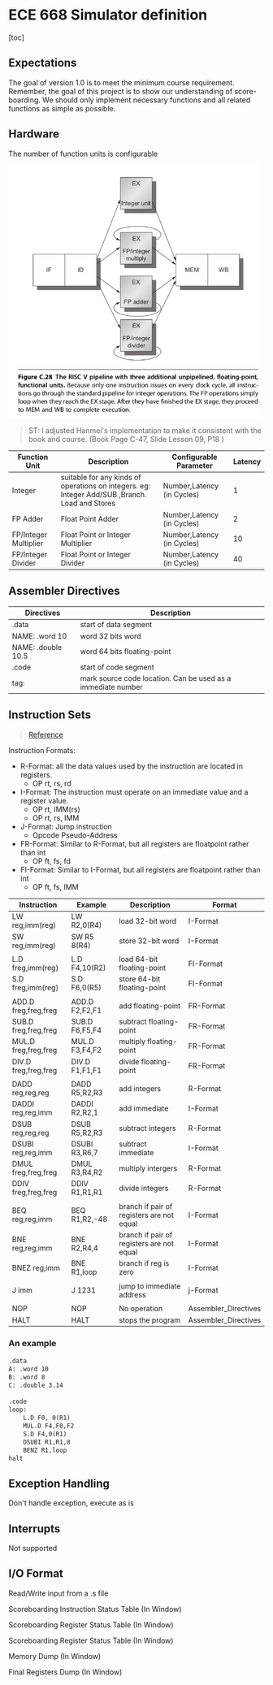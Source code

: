 # ECE 668 Simulator definition
[toc]

## Expectations

The goal of version 1.0 is to meet the minimum course requirement. Remember, the goal of this project is to show our understanding of score-boarding. We should only implement necessary functions and all related functions as simple as possible.

## Hardware

The number of function units is configurable

<img src="image-20201110145819420.png" alt="image-20201110145819420" style="zoom:67%;" />

>  ST: I adjusted Hanmei's implementation to make it consistent with the book and course. (Book Page C-47, Slide Lesson 09, P18 ) 


| Function Unit    | Description| Configurable Parameter |Latency|
| -------- |-------- |-------- |-------- |
| Integer          | suitable for any kinds of operations on integers. eg: Integer Add/SUB ,Branch. Load and Stores |Number,Latency (in Cycles)|1|
| FP Adder   | Float Point Adder      |Number,Latency (in Cycles)|2|
| FP/Integer Multiplier | Float Point or Integer Multiplier |Number,Latency (in Cycles)|10|
| FP/Integer Divider | Float Point or Integer Divider  |Number,Latency (in Cycles)|40|

## Assembler Directives


| Directives |  Description|
| ----------- | ------ |
| .data       | start of data segment   |
| NAME: .word  10| word 32 bits word |
| NAME: .double 10.5| word 64 bits floating-point |
| .code         | start of code segment |
| tag:         | mark source code location. Can be used as a immediate number |

## Instruction Sets

> [Reference](https://en.wikibooks.org/wiki/MIPS_Assembly/Instruction_Formats)

Instruction Formats:
- R-Format:  all the data values used by the instruction are located in registers. 
  - OP rt, rs, rd
- I-Format:  The instruction must operate on an immediate value and a register value. 
  - OP rt, IMM(rs)
  - OP  rt, rs, IMM
- J-Format: Jump instruction
  - Opcode Pseudo-Address 
- FR-Format: Similar to R-Format, but all registers are floatpoint rather than int
  - OP ft, fs, fd
- FI-Format: Similar to I-Format, but all registers are floatpoint rather than int
  - OP ft, fs, IMM


| Instruction | Example | Description|Format|
| ----------- | ---- | ------ | ------ |
| LW reg,imm(reg) |LW R2,0(R4)|load 32-bit word|I-Format|
| SW reg,imm(reg)|SW R5 8(R4)|store 32-bit word|I-Format|
| ||||
| L.D freg,imm(reg) |L.D F4,10(R2)|load 64-bit floating-point|FI-Format|
| S.D freg,imm(reg)|S.D F6,0(R5)|store 64-bit floating-point|FI-Format|
| ||||
| ADD.D freg,freg,freg| ADD.D F2,F2,F1  |add floating-point|FR-Format|
| SUB.D freg,freg,freg | SUB.D F6,F5,F4 |subtract floating-point|FR-Format|
| MUL.D freg,freg,freg| MUL.D F3,F4,F2 |multiply floating-point|FR-Format|
| DIV.D freg,freg,freg| DIV.D F1,F1,F1  |divide floating-point|FR-Format|
| ||||
| DADD reg,reg,reg| DADD R5,R2,R3 | add integers|R-Format|
| DADDI reg,reg,imm| DADDI R2,R2,1 | add immediate|I-Format|
| DSUB reg,reg,reg| DSUB R5,R2,R3 | subtract integers|R-Format|
| DSUBI reg,reg,imm| DSUBI R3,R6,7 | subtract immediate|I-Format|
| DMUL freg,freg,freg| DMUL R3,R4,R2 |multiply intergers|R-Format|
| DDIV freg,freg,freg| DDIV R1,R1,R1  |divide integers|R-Format|
| ||||
| BEQ reg,reg,imm| BEQ R1,R2,-48  |branch if pair of registers are not equal|I-Format|
| BNE reg,reg,imm| BNE R2,R4,4  |branch if pair of registers are not equal|I-Format|
| BNEZ reg,imm| BNE R1,loop  |branch if reg is zero|I-Format|
| ||||
| J imm | J 1231 | jump to immediate address         |j-Format|
| ||||
| NOP | NOP | No operation    | Assembler_Directives |
| HALT | HALT | stops the program    |Assembler_Directives|

### An example
```
.data
A: .word 10
B: .word 8
C: .double 3.14

.code
loop: 
    L.D F0, 0(R1)
    MUL.D F4,F0,F2
    S.D F4,0(R1)
    DSUBI R1,R1,8
    BENZ R1,loop
halt
```

## Exception Handling

Don't handle exception, execute as is

## Interrupts

Not supported


## I/O Format

Read/Write input from a .s file

Scoreboarding Instruction Status Table (In Window)

Scoreboarding Register Status Table (In Window)

Scoreboarding Register Status Table (In Window)

Memory Dump (In Window)

Final Registers Dump (In Window)

